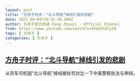 ```yaml
---
layout: post
title: "方舟子时评：“北斗导航”掉线引发的悲剧"
date: 2021-04-09T10:42:38.000Z
author: 方舟子官方频道 Fang Zhouzi - Official Channel
from: https://www.youtube.com/watch?v=dtp65h4lyI0
tags: [ 方舟子 ]
categories: [ 方舟子 ]
---
```

<!--1617964958000-->
[方舟子时评：“北斗导航”掉线引发的悲剧](https://www.youtube.com/watch?v=dtp65h4lyI0)
------

<div>
从货车司机因“北斗导航”掉线被处罚对比一下中美警察执法与申辩。
</div>

